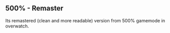 ## 500% - Remaster
Its remastered (clean and more readable) version from 500% gamemode in overwatch.

